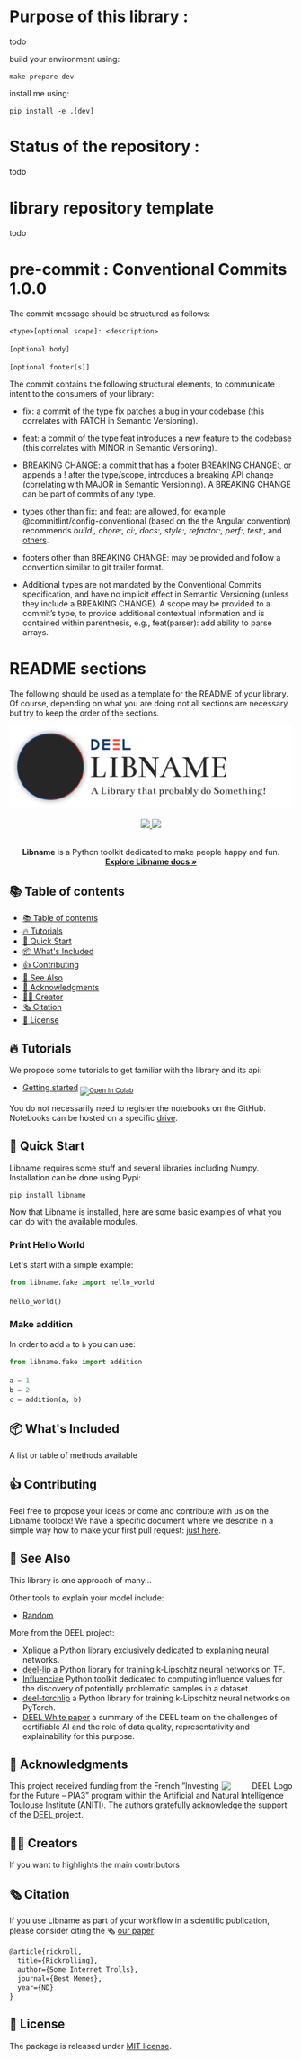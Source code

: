 # Purpose of this library :

todo

build your environment using:
```
make prepare-dev
```

install me using:
```
pip install -e .[dev]
```

# Status of the repository :

todo

# library repository template

todo

# pre-commit : Conventional Commits 1.0.0

The commit message should be structured as follows:

```
<type>[optional scope]: <description>

[optional body]

[optional footer(s)]

```

The commit contains the following structural elements, to communicate intent to the consumers of your library:

- fix: a commit of the type fix patches a bug in your codebase (this correlates with PATCH in Semantic Versioning).

- feat: a commit of the type feat introduces a new feature to the codebase (this correlates with MINOR in Semantic Versioning).

- BREAKING CHANGE: a commit that has a footer BREAKING CHANGE:, or appends a ! after the type/scope, introduces a breaking API change (correlating with MAJOR in Semantic Versioning). A BREAKING CHANGE can be part of commits of any type.

- types other than fix: and feat: are allowed, for example @commitlint/config-conventional (based on the the Angular convention) recommends *build:, chore:, ci:, docs:, style:, refactor:, perf:, test:*, and [others](https://delicious-insights.com/fr/articles/git-hooks-et-commitlint/).

- footers other than BREAKING CHANGE: <description> may be provided and follow a convention similar to git trailer format.

- Additional types are not mandated by the Conventional Commits specification, and have no implicit effect in Semantic Versioning (unless they include a BREAKING CHANGE). A scope may be provided to a commit’s type, to provide additional contextual information and is contained within parenthesis, e.g., feat(parser): add ability to parse arrays.

# README sections

The following should be used as a template for the README of your library. Of course, depending on what you are doing not all sections are necessary but try to keep the order of the sections.

<!-- Banner section -->
<div align="center">
        <picture>
                <source media="(prefers-color-scheme: dark)" srcset="./docs/assets/banner_dark.png">
                <source media="(prefers-color-scheme: light)" srcset="./docs/assets/banner_light.png">
                <img alt="Library Banner" src="./docs/assets/banner_light.png">
        </picture>
</div>
<br>

<!-- Badge section -->
<div align="center">
    <a href="#">
        <img src="https://img.shields.io/badge/Python-3.6, 3.7, 3.8-efefef">
    </a>
    <a href="#">
        <img src="https://img.shields.io/badge/License-MIT-efefef">
    </a>
</div>
<br>

<!-- Short description of your library -->
<p align="center">
  <b>Libname</b> is a Python toolkit dedicated to make people happy and fun.

  <!-- Link to the documentation -->
  <br>
  <a href="https://www.youtube.com/watch?v=dQw4w9WgXcQ"><strong>Explore Libname docs »</strong></a>
  <br>

</p>

## 📚 Table of contents

- [📚 Table of contents](#-table-of-contents)
- [🔥 Tutorials](#-tutorials)
- [🚀 Quick Start](#-quick-start)
- [📦 What's Included](#-whats-included)
- [👍 Contributing](#-contributing)
- [👀 See Also](#-see-also)
- [🙏 Acknowledgments](#-acknowledgments)
- [👨‍🎓 Creator](#-creator)
- [🗞️ Citation](#-citation)
- [📝 License](#-license)

## 🔥 Tutorials

We propose some tutorials to get familiar with the library and its api:

- [Getting started](https://colab.research.google.com/drive/1XproaVxXjO9nrBSyyy7BuKJ1vy21iHs2) <sub> [![Open In Colab](https://colab.research.google.com/assets/colab-badge.svg)](https://colab.research.google.com/github/deel-ai/<libname>/blob/master/docs/notebooks/demo_fake.ipynb) </sub>

You do not necessarily need to register the notebooks on the GitHub. Notebooks can be hosted on a specific [drive](https://drive.google.com/drive/folders/1DOI1CsL-m9jGjkWM1hyDZ1vKmSU1t-be).

## 🚀 Quick Start

Libname requires some stuff and several libraries including Numpy. Installation can be done using Pypi:

```python
pip install libname
```

Now that Libname is installed, here are some basic examples of what you can do with the available modules.

### Print Hello World

Let's start with a simple example:

```python
from libname.fake import hello_world

hello_world()
```

### Make addition

In order to add `a` to `b` you can use:

```python
from libname.fake import addition

a = 1
b = 2
c = addition(a, b)
```

## 📦 What's Included

A list or table of methods available

## 👍 Contributing

Feel free to propose your ideas or come and contribute with us on the Libname toolbox! We have a specific document where we describe in a simple way how to make your first pull request: [just here](CONTRIBUTING.md).

## 👀 See Also

This library is one approach of many...

Other tools to explain your model include:

- [Random](https://www.youtube.com/watch?v=dQw4w9WgXcQ)

More from the DEEL project:

- [Xplique](https://github.com/deel-ai/xplique) a Python library exclusively dedicated to explaining neural networks.
- [deel-lip](https://github.com/deel-ai/deel-lip) a Python library for training k-Lipschitz neural networks on TF.
- [Influenciae](https://github.com/deel-ai/influenciae) Python toolkit dedicated to computing influence values for the discovery of potentially problematic samples in a dataset.
- [deel-torchlip](https://github.com/deel-ai/deel-torchlip) a Python library for training k-Lipschitz neural networks on PyTorch.
- [DEEL White paper](https://arxiv.org/abs/2103.10529) a summary of the DEEL team on the challenges of certifiable AI and the role of data quality, representativity and explainability for this purpose.

## 🙏 Acknowledgments

<div align="right">
  <picture>
    <source media="(prefers-color-scheme: dark)" srcset="https://share.deel.ai/apps/theming/image/logo?useSvg=1&v=10"  width="25%" align="right">
    <source media="(prefers-color-scheme: light)" srcset="https://www.deel.ai/wp-content/uploads/2021/05/logo-DEEL.png"  width="25%" align="right">
    <img alt="DEEL Logo" src="https://www.deel.ai/wp-content/uploads/2021/05/logo-DEEL.png" width="25%" align="right">
  </picture>
</div>
This project received funding from the French ”Investing for the Future – PIA3” program within the Artificial and Natural Intelligence Toulouse Institute (ANITI). The authors gratefully acknowledge the support of the <a href="https://www.deel.ai/"> DEEL </a> project.

## 👨‍🎓 Creators

If you want to highlights the main contributors


## 🗞️ Citation

If you use Libname as part of your workflow in a scientific publication, please consider citing the 🗞️ [our paper](https://www.youtube.com/watch?v=dQw4w9WgXcQ):

```
@article{rickroll,
  title={Rickrolling},
  author={Some Internet Trolls},
  journal={Best Memes},
  year={ND}
}
```

## 📝 License

The package is released under [MIT license](LICENSE).
